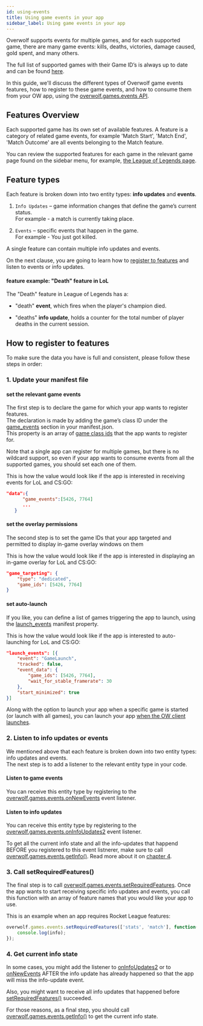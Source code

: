 ```yaml
---
id: using-events
title: Using game events in your app
sidebar_label: Using game events in your app
---
```


Overwolf supports events for multiple games, and for each supported game, there are many game events: kills, deaths, victories, damage caused, gold spent, and many others.

The full list of supported games with their Game ID’s is always up to date and can be found [here](../api/games-ids).

In this guide, we'll discuss the different types of Overwolf game events features, how to register to these game events, and how to consume them from your OW app, using the [overwolf.games.events API](../api/overwolf-games-events).

## Features Overview

Each supported game has its own set of available features.
A feature is a category of related game events, for example 'Match Start', 'Match End', 'Match Outcome' are all events belonging to the Match feature.  

You can review the supported features for each game in the relevant game page found on the sidebar menu, for example, [the League of Legends page](../api/overwolf-games-events-lol).

## Feature types

Each feature is broken down into two entity types: **info updates** and **events**.

1. `Info Updates` – game information changes that define the game’s current status.  
   For example - a match is currently taking place.

2. `Events` – specific events that happen in the game.  
   For example - You just got killed.

A single feature can contain multiple info updates and events.  

On the next clause, you are going to learn how to [register to features](#how-to-register-to-features) and listen to events or info updates.

#### feature example: "Death" feature in LoL

The "Death" feature in League of Legends has a:

* "death" **event**, which fires when the player's champion died.

* "deaths" **info update**, holds a counter for the total number of player deaths in the current session.

## How to register to features

To make sure the data you have is full and consistent, please follow these steps in order:

### 1. Update your manifest file

#### set the relevant game events

The first step is to declare the game for which your app wants to register features.</br>
The declaration is made by adding the game’s class ID under the [game_events](../api/manifest-json#game_events) section in your manifest.json.  
This property is an array of [game class ids](../api/games-ids) that the app wants to register for.  

Note that a single app can register for multiple games, but there is no wildcard support, so even if your app wants to consume events from all the supported games, you should set each one of them.

This is how the value would look like if the app is interested in receiving events for LoL and CS:GO:

```json
"data":{
      "game_events":[5426, 7764]
      ...
   }
```

#### set the overlay permissions

The second step is to set the game IDs that your app targeted and permitted to display in-game overlay windows on them

This is how the value would look like if the app is interested in displaying an in-game overlay for LoL and CS:GO:

```json
"game_targeting": {
    "type": "dedicated",
    "game_ids": [5426, 7764]
}
```

#### set auto-launch

If you like, you can define a list of games triggering the app to launch, using the [launch_events](../api/manifest-json#launch_events) manifest property.

This is how the value would look like if the app is interested to auto-launching for LoL and CS:GO:

```json
"launch_events": [{
    "event": "GameLaunch",
    "tracked": false,
    "event_data": {
        "game_ids": [5426, 7764],
        "wait_for_stable_framerate": 30
    },
    "start_minimized": true
}]
```

Along with the option to launch your app when a specific game is started (or launch with all games), you can launch your app [when the OW client launches](../api/manifest-json#enable-app-auto-launch-with-overwolf).


### 2. Listen to info updates or events

We mentioned above that each feature is broken down into two entity types: info updates and events.  
The next step is to add a listener to the relevant entity type in your code.  

#### Listen to game events

You can receive this entity type by registering to the [overwolf.games.events.onNewEvents](../api/overwolf-games-events#onnewevents) event listener.

#### Listen to info updates

You can receive this entity type by registering to the [overwolf.games.events.onInfoUpdates2](../api/overwolf-games-events#oninfoupdates2) event listener.  

To get all the current info state and all the info-updates that happend BEFORE you registered to this event listnerer, make sure to call [overwolf.games.events.getInfo()](../api/overwolf-games-events#getinfocallback). Read more about it on [chapter 4](../api/overwolf-games-events#4-get-current-info-state). 

### 3. Call setRequiredFeatures()

The final step is to call [overwolf.games.events.setRequiredFeatures](../api/overwolf-games-events#setrequiredfeaturesfeatures-callback). Once the app wants to start receiving specific info updates and events, you call this function with an array of feature names that you would like your app to use.

This is an example when an app requires Rocket League features:

```javascript
overwolf.games.events.setRequiredFeatures(['stats', 'match'], function(info) {
    console.log(info);
});
```

### 4. Get current info state

In some cases, you might add the listener to [onInfoUpdates2](../api/overwolf-games-events#oninfoupdates2) or to [onNewEvents](../api/overwolf-games-events#onnewevents) AFTER the info update has already happened so that the app will miss the info-update event.

Also, you might want to receive all info updates that happened before [setRequiredFeatures()](../api/overwolf-games-events#setrequiredfeaturesfeatures-callback) succeeded.

For those reasons, as a final step, you should call [overwolf.games.events.getInfo()](../api/overwolf-games-events#getinfocallback) to get the current info state.